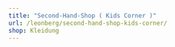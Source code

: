 ```yaml
---
title: "Second-Hand-Shop ( Kids Corner )"
url: /leonberg/second-hand-shop-kids-corner/
shop: Kleidung
---
```

